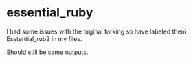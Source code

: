 essential_ruby
==============
I had some issues with the orginal forking so have labeled them Esstential_rub2 in my files.

Should still be same outputs.
